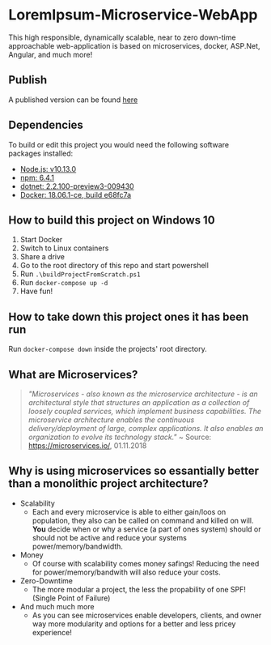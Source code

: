 # LoremIpsum-Microservice-WebApp
This high responsible, dynamically scalable, near to zero down-time approachable web-application is based on microservices, docker, ASP.Net, Angular, and much more!

## Publish
A published version can be found [here](https://lipsumwebapp.azurewebsites.net/lorem-ipsum)

## Dependencies
To build or edit this project you would  need the following software packages installed:
- [Node.js: v10.13.0](https://nodejs.org/en/download)
- [npm:     6.4.1](https://www.npmjs.com/get-npm)
- [dotnet:  2.2.100-preview3-009430](https://www.microsoft.com/net/download/dotnet-core/2.2)
- [Docker:  18.06.1-ce, build e68fc7a](https://docs.docker.com/docker-for-windows/install/)

## How to build this project on Windows 10
1. Start Docker
2. Switch to Linux containers
3. Share a drive
4. Go to the root directory of this repo and start powershell
5. Run `.\buildProjectFromScratch.ps1`
6. Run `docker-compose up -d`
7. Have fun!

## How to take down this project ones it has been run
Run `docker-compose down` inside the projects' root directory.

## What are Microservices?
> *"Microservices - also known as the microservice architecture - is an architectural style that structures an application as a collection of loosely coupled services, which implement business capabilities. The microservice architecture enables the continuous delivery/deployment of large, complex applications. It also enables an organization to evolve its technology stack."*
~ Source: https://microservices.io/, 01.11.2018

## Why is using microservices so essantially better than a monolithic project architecture?
- Scalability
  - Each and every microservice is able to either gain/loos on population, they also can be called on command and killed on will. **You** decide when or why a service (a part of ones system) should or should not be active and reduce your systems power/memory/bandwidth.
- Money
  - Of course with scalability comes money safings! Reducing the need for power/memory/bandwith will also reduce your costs.
- Zero-Downtime
  - The more modular a project, the less the propability of one SPF! (Single Point of Failure)
- And much much more
  - As you can see microservices enable developers, clients, and owner way more modularity and options for a better and less pricey experience!
